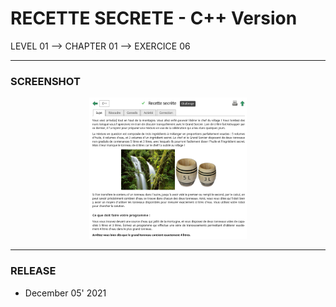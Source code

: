 # RECETTE SECRETE - C++ Version
LEVEL 01 --> CHAPTER 01 --> EXERCICE 06

---
### **SCREENSHOT**

<div align="center">
    <img
        src="https://github.com/Ayckinn/CPP/blob/main/FRANCE_IOI/LEVEL_01/Chapter_01/06_recette_secrete/todo.png"
        alt="DEMO"
        style="width:50%">
</div>

---
### **RELEASE**

- December 05' 2021